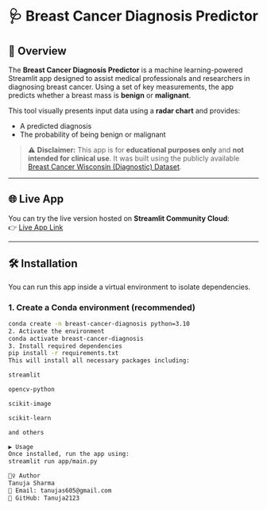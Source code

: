 # 🩺 Breast Cancer Diagnosis Predictor

## 📖 Overview

The **Breast Cancer Diagnosis Predictor** is a machine learning-powered Streamlit app designed to assist medical professionals and researchers in diagnosing breast cancer. Using a set of key measurements, the app predicts whether a breast mass is **benign** or **malignant**.

This tool visually presents input data using a **radar chart** and provides:
- A predicted diagnosis
- The probability of being benign or malignant

> ⚠️ **Disclaimer:** This app is for **educational purposes only** and **not intended for clinical use**. It was built using the publicly available [Breast Cancer Wisconsin (Diagnostic) Dataset](https://archive.ics.uci.edu/ml/datasets/Breast+Cancer+Wisconsin+(Diagnostic)).

---

## 🌐 Live App

You can try the live version hosted on **Streamlit Community Cloud**:  
👉 [Live App Link](https://your-app-url.streamlit.app) <!-- Replace with actual link -->

---

## 🛠️ Installation

You can run this app inside a virtual environment to isolate dependencies.

### 1. Create a Conda environment (recommended)
```bash
conda create -n breast-cancer-diagnosis python=3.10
2. Activate the environment
conda activate breast-cancer-diagnosis
3. Install required dependencies
pip install -r requirements.txt
This will install all necessary packages including:

streamlit

opencv-python

scikit-image

scikit-learn

and others

▶️ Usage
Once installed, run the app using:
streamlit run app/main.py

🙋‍♀️ Author
Tanuja Sharma
📧 Email: tanujas605@gmail.com
🔗 GitHub: Tanuja2123
